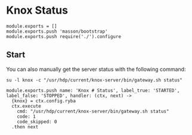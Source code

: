
# Knox Status

    module.exports = []
    module.exports.push 'masson/bootstrap'
    module.exports.push require('./').configure

## Start

You can also manually get the server status with the following command:

```
su -l knox -c "/usr/hdp/current/knox-server/bin/gateway.sh status"
```

    module.exports.push name: 'Knox # Status', label_true: 'STARTED', label_false: 'STOPPED', handler: (ctx, next) ->
      {knox} = ctx.config.ryba
      ctx.execute
        cmd: "/usr/hdp/current/knox-server/bin/gateway.sh status"
        code: 1
        code_skipped: 0
      .then next

